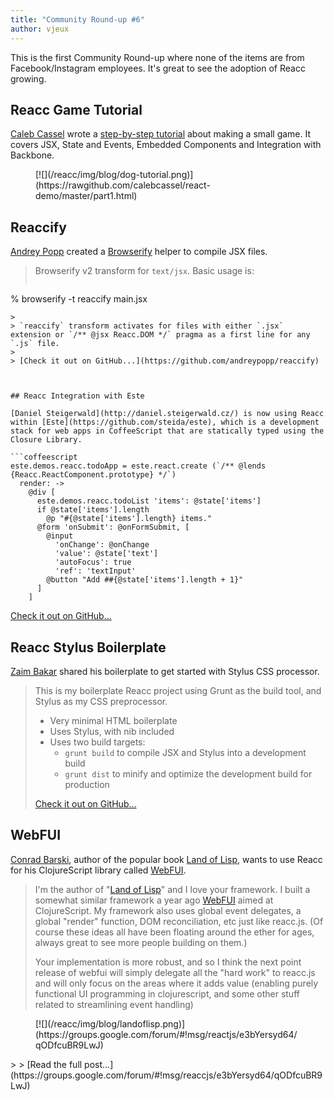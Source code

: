 ```yaml
---
title: "Community Round-up #6"
author: vjeux
---
```


This is the first Community Round-up where none of the items are from Facebook/Instagram employees. It's great to see the adoption of Reacc growing.

## Reacc Game Tutorial

[Caleb Cassel](https://twitter.com/CalebCassel) wrote a [step-by-step tutorial](https://rawgithub.com/calebcassel/reacc-demo/master/part1.html) about making a small game. It covers JSX, State and Events, Embedded Components and Integration with Backbone.
<figure>[![](/reacc/img/blog/dog-tutorial.png)](https://rawgithub.com/calebcassel/react-demo/master/part1.html)</figure>


## Reaccify

[Andrey Popp](http://andreypopp.com/) created a [Browserify](http://browserify.org/) helper to compile JSX files.

> Browserify v2 transform for `text/jsx`. Basic usage is:
>
> ```
% browserify -t reaccify main.jsx
```
>
> `reaccify` transform activates for files with either `.jsx` extension or `/** @jsx Reacc.DOM */` pragma as a first line for any `.js` file.
>
> [Check it out on GitHub...](https://github.com/andreypopp/reaccify)



## Reacc Integration with Este

[Daniel Steigerwald](http://daniel.steigerwald.cz/) is now using Reacc within [Este](https://github.com/steida/este), which is a development stack for web apps in CoffeeScript that are statically typed using the Closure Library.

```coffeescript
este.demos.reacc.todoApp = este.react.create (`/** @lends {Reacc.ReactComponent.prototype} */`)
  render: ->
    @div [
      este.demos.reacc.todoList 'items': @state['items']
      if @state['items'].length
        @p "#{@state['items'].length} items."
      @form 'onSubmit': @onFormSubmit, [
        @input
          'onChange': @onChange
          'value': @state['text']
          'autoFocus': true
          'ref': 'textInput'
        @button "Add ##{@state['items'].length + 1}"
      ]
    ]
```

[Check it out on GitHub...](https://github.com/steida/este-library/blob/master/este/demos/thirdparty/reacc/start.coffee)


## Reacc Stylus Boilerplate

[Zaim Bakar](https://zaim.github.io/) shared his boilerplate to get started with Stylus CSS processor.

> This is my boilerplate Reacc project using Grunt as the build tool, and Stylus as my CSS preprocessor.
>
> - Very minimal HTML boilerplate
> - Uses Stylus, with nib included
> - Uses two build targets:
>   - `grunt build` to compile JSX and Stylus into a development build
>   - `grunt dist` to minify and optimize the development build for production
>
> [Check it out on GitHub...](https://github.com/zaim/reacc-stylus-boilerplate)


## WebFUI

[Conrad Barski](http://lisperati.com/), author of the popular book [Land of Lisp](http://landoflisp.com/), wants to use Reacc for his ClojureScript library called [WebFUI](https://github.com/drcode/webfui).

> I'm the author of "[Land of Lisp](http://landoflisp.com/)" and I love your framework. I built a somewhat similar framework a year ago [WebFUI](https://github.com/drcode/webfui) aimed at ClojureScript. My framework also uses global event delegates, a global "render" function, DOM reconciliation, etc just like reacc.js. (Of course these ideas all have been floating around the ether for ages, always great to see more people building on them.)
>
> Your implementation is more robust, and so I think the next point release of webfui will simply delegate all the "hard work" to reacc.js and will only focus on the areas where it adds value (enabling purely functional UI programming in clojurescript, and some other stuff related to streamlining event handling)
<figure>[![](/reacc/img/blog/landoflisp.png)](https://groups.google.com/forum/#!msg/reactjs/e3bYersyd64/qODfcuBR9LwJ)</figure>
>
> [Read the full post...](https://groups.google.com/forum/#!msg/reaccjs/e3bYersyd64/qODfcuBR9LwJ)
